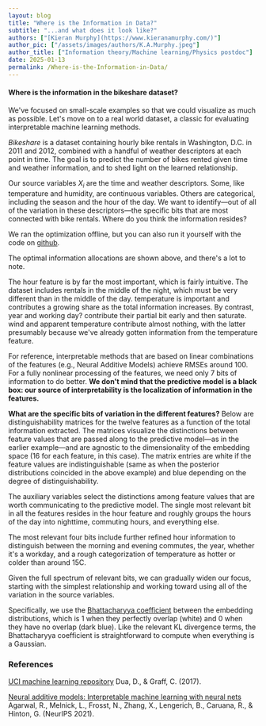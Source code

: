 ```yaml
---
layout: blog
title: "Where is the Information in Data?"
subtitle: "...and what does it look like?"
authors: ["[Kieran Murphy](https://www.kieranamurphy.com/)"]
author_pic: ["/assets/images/authors/K.A.Murphy.jpeg"]
author_title: ["Information theory/Machine learning/Physics postdoc"]
date: 2025-01-13
permalink: /Where-is-the-Information-in-Data/
---
```


#### Where is the information in the bikeshare dataset?

We've focused on small-scale examples so that we could visualize as much as possible.
Let's move on to a real world dataset, a classic for evaluating interpretable machine learning methods.

*Bikeshare*<a class='citestart' key='bikeshare'></a> is a dataset containing hourly bike rentals in Washington, D.C. in 2011 and 2012, combined with a handful of weather descriptors at each point in time.
The goal is to predict the number of bikes rented given time and weather information, and to shed light on the learned relationship.

Our source variables $X_i$ are the time and weather descriptors.
Some, like temperature and humidity, are continuous variables.
Others are categorical, including the season and the hour of the day.
We want to identify&mdash;out of all of the variation in these descriptors&mdash;the specific bits that are most connected with bike rentals.
Where do you think the information resides?

We ran the optimization offline, but you can also run it yourself with the code on <a href="https://github.com/distributed-information-bottleneck/distributed-information-bottleneck.github.io">github</a>. 

<div class='sticky-container'>
<div class='tabular-decomp row sticky'></div>

The optimal information allocations are shown above, and there's a lot to note.

The <digits>hour</digits> feature is by far the most important, which is fairly intuitive. 
The dataset includes rentals in the middle of the night, which must be very different than in the middle of the day. 
<digits>temperature</digits> is important and contributes a growing share as the total information increases.
By contrast, <digits>year</digits> and <digits>working day?</digits> contribute their partial bit early and then saturate. 
<digits>wind</digits> and <digits>apparent temperature</digits> contribute almost nothing, with the latter presumably because we've already gotten information from the <digits>temperature</digits> feature.

For reference, interpretable methods that are based on linear combinations of the features (e.g., Neural Additive Models<a class='citestart' key='nam'></a>) achieve RMSEs around 100.
For a fully nonlinear processing of the features, we need only 7 bits of information to do better.
**We don't mind that the predictive model is a black box: our source of interpretability is the localization of information in the features.**

**What are the specific bits of variation in the different features?**
Below are distinguishability matrices for the twelve features as a function of the total information extracted.
The matrices visualize the distinctions between feature values that are passed along to the predictive model&mdash;as in the earlier example&mdash;and are agnostic to the dimensionality of the embedding space (16 for each feature, in this case).
The matrix entries are white if the feature values are indistinguishable (same as when the posterior distributions coincided in the above example) and blue depending on the degree of distinguishability.<a class='footstart' key='bhat'></a>

</div>

<div class="container">
  <div class='compression-level-slider'></div>
</div>
<div class='distinguishability-mats row' width="50"></div>

The auxiliary variables select the distinctions among feature values that are worth communicating to the predictive model.
The single most relevant bit in all the features resides in the <digits>hour</digits> feature and roughly groups the hours of the day into nighttime, commuting hours, and everything else.

The most relevant four bits include further refined <digits>hour</digits> information to distinguish between the morning and evening commutes, the year, whether it's a workday, and a rough categorization of <digits>temperature</digits> as hotter or colder than around 15C.

Given the full spectrum of relevant bits, we can gradually widen our focus, starting with the simplest relationship and working toward using all of the variation in the source variables.

<a class='footend' key='bhat'></a> 
Specifically, we use the [Bhattacharyya coefficient](https://en.wikipedia.org/wiki/Bhattacharyya_distance) between the embedding distributions, which is 1 when they perfectly overlap (white) and 0 when they have no overlap (dark blue).
Like the relevant KL divergence terms, the Bhattacharyya coefficient is straightforward to compute when everything is a Gaussian.

### References

<a class='citeend' key='bikeshare'></a> [UCI machine learning repository](https://archive.ics.uci.edu/)
Dua, D., & Graff, C. (2017).

<a class='citeend' key='nam'></a> [Neural additive models: Interpretable machine learning with neural nets](https://arxiv.org/abs/2004.13912)
Agarwal, R., Melnick, L., Frosst, N., Zhang, X., Lengerich, B., Caruana, R., & Hinton, G. (NeurIPS 2021).

<link rel='stylesheet' href='/assets/km/footnote_v2.css'>
<link rel='stylesheet' href='/assets/km/citation_v2.css'>
<link rel='stylesheet' href='/assets/km/style.css'>

<script>
MathJax = {
  tex: {
    inlineMath: [['$', '$'], ['\\(', '\\)']],
    displayMath: [['$$', '$$'], ['\\[', '\\]']]
  }
};
</script>
<script id='MathJax-script' async src='https://cdn.jsdelivr.net/npm/mathjax@3/es5/tex-mml-chtml.js'></script>
<script defer src='https://cdn.jsdelivr.net/npm/katex@0.16.8/dist/contrib/mathtex-script-type.min.js' integrity='sha384-jiBVvJ8NGGj5n7kJaiWwWp9AjC+Yh8rhZY3GtAX8yU28azcLgoRo4oukO87g7zDT' crossorigin='anonymous'></script>
<script src="https://cdn.jsdelivr.net/npm/@tensorflow/tfjs@latest/dist/tf.min.js"></script>
<script src='/assets/post_assets/2025-01-13-Kieran-Murphy/third_party_km/d3_.js'></script>
<script src='/assets/post_assets/2025-01-13-Kieran-Murphy/third_party_km/d3-scale-chromatic.v1.min.js'></script>
<script src='/assets/post_assets/2025-01-13-Kieran-Murphy/third_party_km/npyjs-global.js'></script>
<script src='/assets/post_assets/2025-01-13-Kieran-Murphy/third_party_km/swoopy-drag.js'></script>

<script src='/assets/post_assets/2025-01-13-Kieran-Murphy/km/footnote_v2.js'></script>
<script src='/assets/post_assets/2025-01-13-Kieran-Murphy/km/citation_v2.js'></script>


<script src='/assets/post_assets/2025-01-13-Kieran-Murphy/km/util.js'></script>
<script src='/assets/post_assets/2025-01-13-Kieran-Murphy/km/init-input-sliders.js'></script>

<link rel='stylesheet' href='/assets/post_assets/2025-01-13-Kieran-Murphy/km/tabular/style.css'>
<script src='/assets/post_assets/2025-01-13-Kieran-Murphy/km/tabular/init.js'></script>
<script src='/assets/post_assets/2025-01-13-Kieran-Murphy/km/tabular/init-distinguishability.js'></script>

<script src='/assets/post_assets/2025-01-13-Kieran-Murphy/km/init-info-plane.js'></script>
<script src='/assets/post_assets/2025-01-13-Kieran-Murphy/km/init-animate-steps.js'></script>
<script src='/assets/post_assets/2025-01-13-Kieran-Murphy/km/init-embed-vis.js'></script>
<script src='/assets/post_assets/2025-01-13-Kieran-Murphy/km/init-swoopy.js'></script>